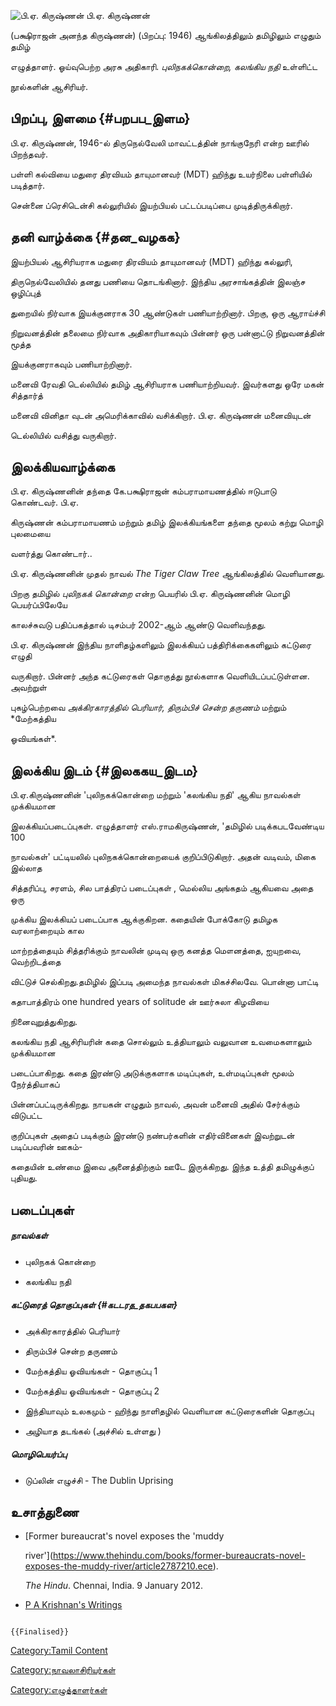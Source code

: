 ![பி.ஏ. கிருஷ்ணன்](PA_Krishnan.jpg "பி.ஏ. கிருஷ்ணன்") பி.ஏ. கிருஷ்ணன்
(பக்ஷிராஜன் அனந்த கிருஷ்ணன்) (பிறப்பு: 1946) ஆங்கிலத்திலும் தமிழிலும் எழுதும் தமிழ்
எழுத்தாளர். ஓய்வுபெற்ற அரசு அதிகாரி. *புலிநகக்கொன்றை, கலங்கிய நதி* உள்ளிட்ட
நூல்களின் ஆசிரியர்.

## பிறப்பு, இளமை {#பறபப_இளம}

பி.ஏ. கிருஷ்ணன், 1946-ல் திருநெல்வேலி மாவட்டத்தின் நாங்குநேரி என்ற ஊரில் பிறந்தவர்.

பள்ளி கல்வியை மதுரை திரவியம் தாயுமானவர் (MDT) ஹிந்து உயர்நிலை பள்ளியில் படித்தார்.
சென்னை ப்ரெசிடென்சி கல்லுரியில் இயற்பியல் பட்டப்படிப்பை முடித்திருக்கிறார்.

## தனி வாழ்க்கை {#தன_வழகக}

இயற்பியல் ஆசிரியராக மதுரை திரவியம் தாயுமானவர் (MDT) ஹிந்து கல்லுரி,
திருநெல்வேலியில் தனது பணியை தொடங்கினார். இந்திய அரசாங்கத்தின் இலஞ்ச ஒழிப்புத்
துறையில் நிர்வாக இயக்குனராக 30 ஆண்டுகள் பணியாற்றினார். பிறகு, ஒரு ஆராய்ச்சி
நிறுவனத்தின் தலைமை நிர்வாக அதிகாரியாகவும் பின்னர் ஒரு பன்னாட்டு நிறுவனத்தின் மூத்த
இயக்குனராகவும் பணியாற்றினார்.

மனைவி ரேவதி டெல்லியில் தமிழ் ஆசிரியராக பணியாற்றியவர். இவர்களது ஒரே மகன் சித்தார்த்
மனைவி வினிதா வுடன் அமெரிக்காவில் வசிக்கிறார். பி.ஏ. கிருஷ்ணன் மனைவியுடன்
டெல்லியில் வசித்து வருகிறார்.

## இலக்கியவாழ்க்கை

பி.ஏ. கிருஷ்ணனின் தந்தை கே.பக்ஷிராஜன் கம்பராமாயணத்தில் ஈடுபாடு கொண்டவர். பி.ஏ.
கிருஷ்ணன் கம்பராமாயணம் மற்றும் தமிழ் இலக்கியங்களை தந்தை மூலம் கற்று மொழி புலமையை
வளர்த்து கொண்டார்..

பி.ஏ. கிருஷ்ணனின் முதல் நாவல் *The Tiger Claw Tree* ஆங்கிலத்தில் வெளியானது.
பிறகு தமிழில் *புலிநகக் கொன்றை* என்ற பெயரில் பி.ஏ. கிருஷ்ணனின் மொழி பெயர்ப்பிலேயே
காலச்சுவடு பதிப்பகத்தால் டிசம்பர் 2002-ஆம் ஆண்டு வெளிவந்தது.

பி.ஏ. கிருஷ்ணன் இந்திய நாளிதழ்களிலும் இலக்கியப் பத்திரிக்கைகளிலும் கட்டுரை எழுதி
வருகிறார். பின்னர் அந்த கட்டுரைகள் தொகுத்து நூல்களாக வெளியிடப்பட்டுள்ளன. அவற்றுள்
புகழ்பெற்றவை *அக்கிரகாரத்தில் பெரியார், திரும்பிச் சென்ற தருணம்* மற்றும் *மேற்கத்திய
ஓவியங்கள்*.

## இலக்கிய இடம் {#இலககய_இடம}

பி.ஏ.கிருஷ்ணனின் \'புலிநகக்கொன்றை மற்றும் \'கலங்கிய நதி' ஆகிய நாவல்கள் முக்கியமான
இலக்கியப்படைப்புகள். எழுத்தாளர் எஸ்.ராமகிருஷ்ணன், \'தமிழில் படிக்கபடவேண்டிய 100
நாவல்கள்' பட்டியலில் புலிநகக்கொன்றையைக் குறிப்பிடுகிறார். அதன் வடிவம், மிகை இல்லாத
சித்தரிப்பு, சரளம், சில பாத்திரப் படைப்புகள் , மெல்லிய அங்கதம் ஆகியவை அதை ஒரு
முக்கிய இலக்கியப் படைப்பாக ஆக்குகிறன. கதையின் போக்கோடு தமிழக வரலாற்றையும் கால
மாற்றத்தையும் சித்தரிக்கும் நாவலின் முடிவு ஒரு கனத்த மௌனத்தை, ஐயுறவை, வெற்றிடத்தை
விட்டுச் செல்கிறது.தமிழில் இப்படி அமைந்த நாவல்கள் மிகச்சிலவே. பொன்னா பாட்டி
கதாபாத்திரம் one hundred years of solitude ன் ஊர்சுலா கிழவியை
நினைவுறுத்துகிறது.

கலங்கிய நதி ஆசிரியரின் கதை சொல்லும் உத்தியாலும் வலுவான உவமைகளாலும் முக்கியமான
படைப்பாகிறது. கதை இரண்டு அடுக்குகளாக மடிப்புகள், உள்மடிப்புகள் மூலம் நேர்த்தியாகப்
பின்னப்பட்டிருக்கிறது. நாயகன் எழுதும் நாவல், அவன் மனைவி அதில் சேர்க்கும் விடுபட்ட
குறிப்புகள் அதைப் படிக்கும் இரண்டு நண்பர்களின் எதிர்வினைகள் இவற்றுடன் படிப்பவரின் ஊகம்-
கதையின் உண்மை இவை அனைத்திற்கும் ஊடே இருக்கிறது. இந்த உத்தி தமிழுக்குப் புதியது.

## படைப்புகள்

##### நாவல்கள்

-   புலிநகக் கொன்றை
-   கலங்கிய நதி

##### கட்டுரைத் தொகுப்புகள் {#கடடரத_தகபபகள}

-   அக்கிரகாரத்தில் பெரியார்
-   திரும்பிச் சென்ற தருணம்
-   மேற்கத்திய ஓவியங்கள் - தொகுப்பு 1
-   மேற்கத்திய ஓவியங்கள் - தொகுப்பு 2
-   இந்தியாவும் உலகமும் - ஹிந்து நாளிதழில் வெளியான கட்டுரைகளின் தொகுப்பு
-   அழியாத தடங்கல் (அச்சில் உள்ளது )

##### மொழிபெயர்ப்பு

-   டுப்லின் எழுச்சி - The Dublin Uprising

## உசாத்துணை

-   [Former bureaucrat\'s novel exposes the \'muddy
    river\'](https://www.thehindu.com/books/former-bureaucrats-novel-exposes-the-muddy-river/article2787210.ece).
    *The Hindu*. Chennai, India. 9 January 2012.
-   [P A Krishnan\'s Writings](https://pakrishnan.com/)

```{=mediawiki}
{{Finalised}}
```
[Category:Tamil Content](Category:Tamil_Content "wikilink")
[Category:நாவலாசிரியர்கள்](Category:நாவலாசிரியர்கள் "wikilink")
[Category:எழுத்தாளர்கள்](Category:எழுத்தாளர்கள் "wikilink")
